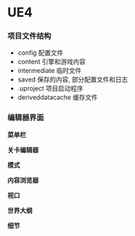 # UE4

### 项目文件结构

* config 配置文件
* content 引擎和游戏内容
* intermediate 临时文件
* saved 保存的内容, 部分配置文件和日志
* .uproject 项目启动程序
* deriveddatacache 缓存文件

### 编辑器界面

**菜单栏**

**关卡编辑器**

**模式**

**内容浏览器**

**视口**

**世界大纲**

**细节**



